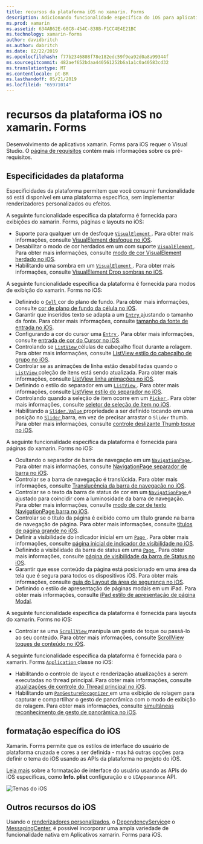 ```yaml
---
title: recursos da plataforma iOS no xamarin. Forms
description: Adicionando funcionalidade específica do iOS para aplicativos xamarin. Forms.
ms.prod: xamarin
ms.assetid: 634AB62E-68C8-454C-838B-F1CC4E4E21BC
ms.technology: xamarin-forms
author: davidbritch
ms.author: dabritch
ms.date: 02/22/2019
ms.openlocfilehash: f77b2346808f78e182edc59f9ea92d0a8a99344f
ms.sourcegitcommit: 482aef652bdaa440561252b6a1a1c0a40583cd32
ms.translationtype: MT
ms.contentlocale: pt-BR
ms.lasthandoff: 05/21/2019
ms.locfileid: "65971014"
---
```

# <a name="ios-platform-features-in-xamarinforms"></a>recursos da plataforma iOS no xamarin. Forms

Desenvolvimento de aplicativos xamarin. Forms para iOS requer o Visual Studio. O [página de requisitos](~/get-started/requirements.md) contém mais informações sobre os pré-requisitos.

## <a name="platform-specifics"></a>Especificidades da plataforma

Especificidades da plataforma permitem que você consumir funcionalidade só está disponível em uma plataforma específica, sem implementar renderizadores personalizados ou efeitos.

A seguinte funcionalidade específica da plataforma é fornecida para exibições do xamarin. Forms, páginas e layouts no iOS:

- Suporte para qualquer um de desfoque [ `VisualElement` ](xref:Xamarin.Forms.VisualElement). Para obter mais informações, consulte [VisualElement desfoque no iOS](visualelement-blur.md).
- Desabilitar o modo de cor herdados em um com suporte [ `VisualElement` ](xref:Xamarin.Forms.VisualElement). Para obter mais informações, consulte [modo de cor VisualElement herdado no iOS](legacy-color-mode.md).
- Habilitando uma sombra em um [ `VisualElement` ](xref:Xamarin.Forms.VisualElement). Para obter mais informações, consulte [VisualElement Drop sombras no iOS](visualelement-drop-shadow.md).

A seguinte funcionalidade específica da plataforma é fornecida para modos de exibição do xamarin. Forms no iOS:

- Definindo o [ `Cell` ](xref:Xamarin.Forms.Cell) cor do plano de fundo. Para obter mais informações, consulte [cor de plano de fundo da célula no iOS](cell-background-color.md).
- Garantir que inseridos texto se adapta a um [ `Entry` ](xref:Xamarin.Forms.Entry) ajustando o tamanho da fonte. Para obter mais informações, consulte [tamanho da fonte de entrada no iOS](entry-font-size.md).
- Configurando a cor do cursor uma [ `Entry` ](xref:Xamarin.Forms.Entry). Para obter mais informações, consulte [entrada de cor do Cursor no iOS](entry-cursor-color.md).
- Controlando se [ `ListView` ](xref:Xamarin.Forms.ListView) células de cabeçalho float durante a rolagem. Para obter mais informações, consulte [ListView estilo do cabeçalho de grupo no iOS](listview-group-header-style.md).
- Controlar se as animações de linha estão desabilitadas quando o [ `ListView` ](xref:Xamarin.Forms.ListView) coleção de itens está sendo atualizada. Para obter mais informações, consulte [ListView linha animações no iOS](listview-row-animations.md).
- Definindo o estilo do separador em um [ `ListView` ](xref:Xamarin.Forms.ListView). Para obter mais informações, consulte [ListView estilo do separador no iOS](listview-separator-style.md).
- Controlando quando a seleção de item ocorre em um [ `Picker` ](xref:Xamarin.Forms.Picker). Para obter mais informações, consulte [seletor de seleção de Item no iOS](picker-selection.md).
- Habilitando a [ `Slider.Value` ](xref:Xamarin.Forms.Slider.Value) propriedade a ser definido tocando em uma posição no [ `Slider` ](xref:Xamarin.Forms.Slider) barra, em vez de precisar arrastar o `Slider` thumb. Para obter mais informações, consulte [controle deslizante Thumb toque no iOS](slider-thumb.md).

A seguinte funcionalidade específica da plataforma é fornecida para páginas do xamarin. Forms no iOS:

- Ocultando o separador de barra de navegação em um [ `NavigationPage` ](xref:Xamarin.Forms.NavigationPage). Para obter mais informações, consulte [NavigationPage separador de barra no iOS](navigation-bar-separator.md).
- Controlar se a barra de navegação é translúcida. Para obter mais informações, consulte [Translucência da barra de navegação no iOS](navigation-bar-translucent.md).
- Controlar se o texto da barra de status de cor em um [ `NavigationPage` ](xref:Xamarin.Forms.NavigationPage) é ajustado para coincidir com a luminosidade da barra de navegação. Para obter mais informações, consulte [modo de cor de texto NavigationPage barra no iOS](status-bar-text-color.md).
- Controlar se o título da página é exibido como um título grande na barra de navegação de página. Para obter mais informações, consulte [títulos de página grande no iOS](page-large-title.md).
- Definir a visibilidade do indicador inicial em um [ `Page` ](xref:Xamarin.Forms.Page). Para obter mais informações, consulte [página inicial de indicador de visibilidade no iOS](page-home-indicator.md).
- Definindo a visibilidade da barra de status em uma [ `Page` ](xref:Xamarin.Forms.Page). Para obter mais informações, consulte [página de visibilidade da barra de Status no iOS](page-status-bar-visibility.md).
- Garantir que esse conteúdo da página está posicionado em uma área da tela que é segura para todos os dispositivos iOS. Para obter mais informações, consulte [guia do Layout da área de segurança no iOS](page-safe-area-layout.md).
- Definindo o estilo de apresentação de páginas modais em um iPad. Para obter mais informações, consulte [iPad estilo de apresentação de página Modal](ipad-page-presentation-style.md).

A seguinte funcionalidade específica da plataforma é fornecida para layouts do xamarin. Forms no iOS:

- Controlar se uma [ `ScrollView` ](xref:Xamarin.Forms.ScrollView) manipula um gesto de toque ou passá-lo ao seu conteúdo. Para obter mais informações, consulte [ScrollView toques de conteúdo no iOS](scrollview-content-touches.md).

A seguinte funcionalidade específica da plataforma é fornecida para o xamarin. Forms [ `Application` ](xref:Xamarin.Forms.Application) classe no iOS:

- Habilitando o controle de layout e renderização atualizações a serem executadas no thread principal. Para obter mais informações, consulte [atualizações de controle do Thread principal no iOS](main-thread-updates-ui.md).
- Habilitando um [ `PanGestureRecognizer` ](xref:Xamarin.Forms.PanGestureRecognizer) em uma exibição de rolagem para capturar e compartilhar o gesto de panorâmica com o modo de exibição de rolagem. Para obter mais informações, consulte [simultâneas reconhecimento de gesto de panorâmica no iOS](application-pan-gesture.md).

## <a name="ios-specific-formatting"></a>formatação específica do iOS

Xamarin. Forms permite que os estilos de interface do usuário de plataforma cruzada e cores a ser definida - mas há outras opções para definir o tema do iOS usando as APIs da plataforma no projeto do iOS.

[Leia mais](formatting.md) sobre a formatação de interface do usuário usando as APIs do iOS específicas, como **Info. plist** configuração e o `UIAppearance` API.

![](images/status-white-sml.png "Temas do iOS")

## <a name="other-ios-features"></a>Outros recursos do iOS

Usando o [renderizadores personalizados](~/xamarin-forms/app-fundamentals/custom-renderer/index.md), o [DependencyService](~/xamarin-forms/app-fundamentals/dependency-service/index.md)e o [MessagingCenter](~/xamarin-forms/app-fundamentals/messaging-center.md), é possível incorporar uma ampla variedade de funcionalidade nativa em Aplicativos xamarin. Forms para iOS.
